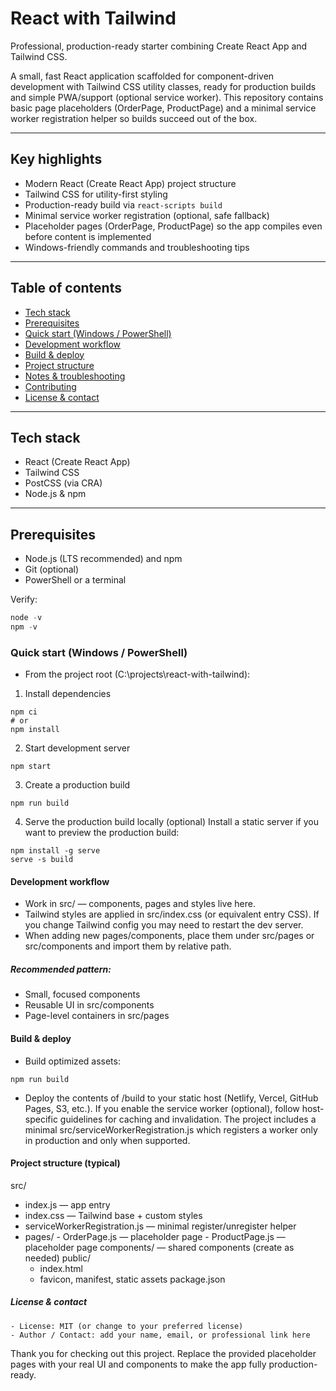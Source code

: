 # React with Tailwind

Professional, production-ready starter combining Create React App and Tailwind CSS.

A small, fast React application scaffolded for component-driven development with Tailwind CSS utility classes, ready for production builds and simple PWA/support (optional service worker). This repository contains basic page placeholders (OrderPage, ProductPage) and a minimal service worker registration helper so builds succeed out of the box.

---

## Key highlights

- Modern React (Create React App) project structure
- Tailwind CSS for utility-first styling
- Production-ready build via `react-scripts build`
- Minimal service worker registration (optional, safe fallback)
- Placeholder pages (OrderPage, ProductPage) so the app compiles even before content is implemented
- Windows-friendly commands and troubleshooting tips

---

## Table of contents

- [Tech stack](#tech-stack)
- [Prerequisites](#prerequisites)
- [Quick start (Windows / PowerShell)](#quick-start-windows--powershell)
- [Development workflow](#development-workflow)
- [Build & deploy](#build--deploy)
- [Project structure](#project-structure)
- [Notes & troubleshooting](#notes--troubleshooting)
- [Contributing](#contributing)
- [License & contact](#license--contact)

---

## Tech stack

- React (Create React App)
- Tailwind CSS
- PostCSS (via CRA)
- Node.js & npm

---

## Prerequisites

- Node.js (LTS recommended) and npm
- Git (optional)
- PowerShell or a terminal

Verify:

```powershell
node -v
npm -v
```

### Quick start (Windows / PowerShell)

- From the project root (C:\projects\react-with-tailwind):

1. Install dependencies

```
npm ci
# or
npm install
```

2. Start development server

```
npm start
```

3. Create a production build

```
npm run build
```

4. Serve the production build locally (optional)
   Install a static server if you want to preview the production build:

```
npm install -g serve
serve -s build
```

#### Development workflow

- Work in src/ — components, pages and styles live here.
- Tailwind styles are applied in src/index.css (or equivalent entry CSS). If you change Tailwind config you may need to restart the dev server.
- When adding new pages/components, place them under src/pages or src/components and import them by relative path.

##### Recommended pattern:

- Small, focused components
- Reusable UI in src/components
- Page-level containers in src/pages

#### Build & deploy

- Build optimized assets:

```
npm run build
```

- Deploy the contents of /build to your static host (Netlify, Vercel, GitHub Pages, S3, etc.).
  If you enable the service worker (optional), follow host-specific guidelines for caching and invalidation. The project includes a minimal src/serviceWorkerRegistration.js which registers a worker only in production and only when supported.

#### Project structure (typical)

src/

- index.js — app entry
- index.css — Tailwind base + custom styles
- serviceWorkerRegistration.js — minimal register/unregister helper
- pages/ - OrderPage.js — placeholder page - ProductPage.js — placeholder page
  components/ — shared components (create as needed)
  public/
  - index.html
  - favicon, manifest, static assets
    package.json

##### License & contact

```
- License: MIT (or change to your preferred license)
- Author / Contact: add your name, email, or professional link here
```

Thank you for checking out this project. Replace the provided placeholder pages with your real UI and components to make the app fully production-ready.
